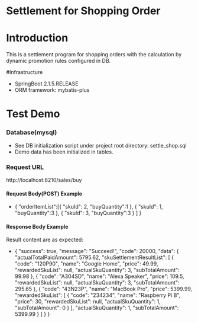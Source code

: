 # Settlement for Shopping Order

# Introduction
This is a settlement program for shopping orders with the calculation by dynamic promotion rules configured in DB.

#Infrastructure
+ SpringBoot 2.1.5.RELEASE
+ ORM framework: mybatis-plus

# Test Demo
### Database(mysql)
+ See DB initialization script under project root directory: settle_shop.sql
+ Demo data has been initialized in tables.

### Request URL
http://localhost:8210/sales/buy

#### Request Body(POST) Example
+ {
	"orderItemList":[{
		"skuId": 2,
		"buyQuantity":1
	},
	{
		"skuId": 1,
		"buyQuantity":3
	},
	{
		"skuId": 3,
		"buyQuantity":3
	}
	]
}

#### Response Body Example
Result content are as expected:

+ {
    "success": true,
    "message": "Succeed!",
    "code": 20000,
    "data": {
        "actualTotalPaidAmount": 5795.62,
        "skuSettlementResultList": [
            {
                "code": "120P90",
                "name": "Google Home",
                "price": 49.99,
                "rewardedSkuList": null,
                "actualSkuQuantity": 3,
                "subTotalAmount": 99.98
            },
            {
                "code": "A304SD",
                "name": "Alexa Speaker",
                "price": 109.5,
                "rewardedSkuList": null,
                "actualSkuQuantity": 3,
                "subTotalAmount": 295.65
            },
            {
                "code": "43N23P",
                "name": "MacBook Pro",
                "price": 5399.99,
                "rewardedSkuList": [
                    {
                        "code": "234234",
                        "name": "Raspberry Pi B",
                        "price": 30,
                        "rewardedSkuList": null,
                        "actualSkuQuantity": 1,
                        "subTotalAmount": 0
                    }
                ],
                "actualSkuQuantity": 1,
                "subTotalAmount": 5399.99
            }
        ]
    }
}
